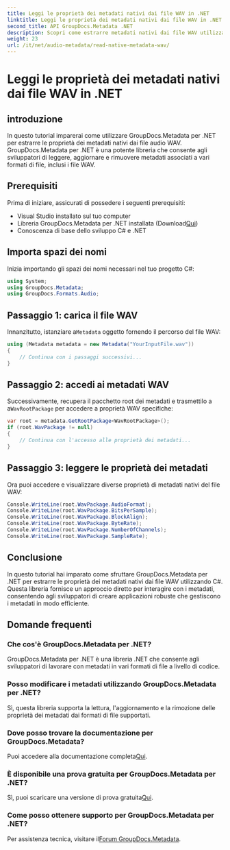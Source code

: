 ```yaml
---
title: Leggi le proprietà dei metadati nativi dai file WAV in .NET
linktitle: Leggi le proprietà dei metadati nativi dai file WAV in .NET
second_title: API GroupDocs.Metadata .NET
description: Scopri come estrarre metadati nativi dai file WAV utilizzando GroupDocs.Metadata per .NET. Tutorial C# semplice per leggere le proprietà dei file WAV.
weight: 23
url: /it/net/audio-metadata/read-native-metadata-wav/
---
```


# Leggi le proprietà dei metadati nativi dai file WAV in .NET

## introduzione
In questo tutorial imparerai come utilizzare GroupDocs.Metadata per .NET per estrarre le proprietà dei metadati nativi dai file audio WAV. GroupDocs.Metadata per .NET è una potente libreria che consente agli sviluppatori di leggere, aggiornare e rimuovere metadati associati a vari formati di file, inclusi i file WAV.
## Prerequisiti
Prima di iniziare, assicurati di possedere i seguenti prerequisiti:
- Visual Studio installato sul tuo computer
-  Libreria GroupDocs.Metadata per .NET installata (Download[Qui](https://releases.groupdocs.com/metadata/net/))
- Conoscenza di base dello sviluppo C# e .NET

## Importa spazi dei nomi
Inizia importando gli spazi dei nomi necessari nel tuo progetto C#:
```csharp
using System;
using GroupDocs.Metadata;
using GroupDocs.Formats.Audio;
```
## Passaggio 1: carica il file WAV
 Innanzitutto, istanziare a`Metadata` oggetto fornendo il percorso del file WAV:
```csharp
using (Metadata metadata = new Metadata("YourInputFile.wav"))
{
    // Continua con i passaggi successivi...
}
```
## Passaggio 2: accedi ai metadati WAV
 Successivamente, recupera il pacchetto root dei metadati e trasmettilo a a`WavRootPackage` per accedere a proprietà WAV specifiche:
```csharp
var root = metadata.GetRootPackage<WavRootPackage>();
if (root.WavPackage != null)
{
    // Continua con l'accesso alle proprietà dei metadati...
}
```
## Passaggio 3: leggere le proprietà dei metadati
Ora puoi accedere e visualizzare diverse proprietà di metadati nativi del file WAV:
```csharp
Console.WriteLine(root.WavPackage.AudioFormat);
Console.WriteLine(root.WavPackage.BitsPerSample);
Console.WriteLine(root.WavPackage.BlockAlign);
Console.WriteLine(root.WavPackage.ByteRate);
Console.WriteLine(root.WavPackage.NumberOfChannels);
Console.WriteLine(root.WavPackage.SampleRate);
```

## Conclusione
In questo tutorial hai imparato come sfruttare GroupDocs.Metadata per .NET per estrarre le proprietà dei metadati nativi dai file WAV utilizzando C#. Questa libreria fornisce un approccio diretto per interagire con i metadati, consentendo agli sviluppatori di creare applicazioni robuste che gestiscono i metadati in modo efficiente.

## Domande frequenti
### Che cos'è GroupDocs.Metadata per .NET?
GroupDocs.Metadata per .NET è una libreria .NET che consente agli sviluppatori di lavorare con metadati in vari formati di file a livello di codice.
### Posso modificare i metadati utilizzando GroupDocs.Metadata per .NET?
Sì, questa libreria supporta la lettura, l'aggiornamento e la rimozione delle proprietà dei metadati dai formati di file supportati.
### Dove posso trovare la documentazione per GroupDocs.Metadata?
 Puoi accedere alla documentazione completa[Qui](https://tutorials.groupdocs.com/metadata/net/).
### È disponibile una prova gratuita per GroupDocs.Metadata per .NET?
 Sì, puoi scaricare una versione di prova gratuita[Qui](https://releases.groupdocs.com/).
### Come posso ottenere supporto per GroupDocs.Metadata per .NET?
 Per assistenza tecnica, visitare il[Forum GroupDocs.Metadata](https://forum.groupdocs.com/c/metadata/14).